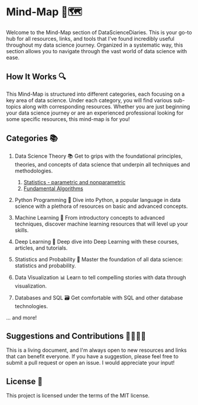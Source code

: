 # Mind-Map 🧠🗺️
Welcome to the Mind-Map section of DataScienceDiaries. This is your go-to hub for all resources, links, and tools that I've found incredibly useful throughout my data science journey. Organized in a systematic way, this section allows you to navigate through the vast world of data science with ease.

## How It Works 🔍
This Mind-Map is structured into different categories, each focusing on a key area of data science. Under each category, you will find various sub-topics along with corresponding resources. Whether you are just beginning your data science journey or are an experienced professional looking for some specific resources, this mind-map is for you!

## Categories 📚
1. Data Science Theory 📚
Get to grips with the foundational principles, theories, and concepts of data science that underpin all techniques and methodologies.
   1. [Statistics - parametric and nonparametric](https://www.ibm.com/docs/en/db2woc?topic=procedures-statistics-parametric-nonparametric)
   2. [Fundamental Algorithms]()

2. Python Programming 🐍
Dive into Python, a popular language in data science with a plethora of resources on basic and advanced concepts.

3. Machine Learning 🤖
From introductory concepts to advanced techniques, discover machine learning resources that will level up your skills.

4. Deep Learning 🧠
Deep dive into Deep Learning with these courses, articles, and tutorials.

5. Statistics and Probability 🎲
Master the foundation of all data science: statistics and probability.

6. Data Visualization 📊
Learn to tell compelling stories with data through visualization.

7. Databases and SQL 🗃️
Get comfortable with SQL and other database technologies.

... and more!

## Suggestions and Contributions 🙋‍♀️🙋‍♂️
This is a living document, and I'm always open to new resources and links that can benefit everyone. If you have a suggestion, please feel free to submit a pull request or open an issue. I would appreciate your input!

## License 📜
This project is licensed under the terms of the MIT license.
